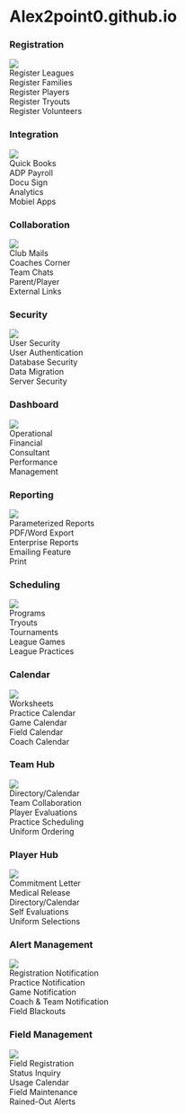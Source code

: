 # Alex2point0.github.io

<!DOCTYPE html>
<html>

<head>
    <meta charset="utf-8">
    <meta name="viewport" content="width=device-width, initial-scale=1.0, shrink-to-fit=no">
    <title>lists</title>
    <link rel="stylesheet" href="assets/bootstrap/css/bootstrap.min.css">
    <link rel="stylesheet" href="assets/css/lists.css">
    <link rel="stylesheet" href="assets/css/styles.css">
</head>

<body><div class="list-box-container">
  
  <div class="list-box">
    <div class="list-box-head">
      <h3>Registration</h3>
      <img src="http://vaaptech.com/wp-content/uploads/2018/06/registration.png">
    </div>
    <div class="list-box-text">
      <div>Register Leagues</div>
      <div>Register Families</div>
      <div>Register Players</div>
      <div>Register Tryouts</div>
      <div>Register Volunteers</div>
    </div>
  </div>
  
  <div class="list-box">
    <div class="list-box-head">
      <h3>Integration</h3>
      <img src="https://cdn2.iconfinder.com/data/icons/round-varieties/60/Rounded_-_High_Ultra_Colour10_-_Circuit_Board-512.png">
    </div>
    <div class="list-box-text">
      <div>Quick Books</div>
      <div>ADP Payroll</div>
      <div>Docu Sign</div>
      <div>Analytics</div>
      <div>Mobiel Apps</div>
    </div>
  </div>
  
  <div class="list-box">
    <div class="list-box-head">
      <h3>Collaboration</h3>
      <img src="https://static1.squarespace.com/static/5985f3ae4c0dbf14605d1cbf/t/59a72e43d2b857a0be11bbf6/1505142015937/become+a+partner+icon+3.png">
    </div>
    <div class="list-box-text">
      <div>Club Mails</div>
      <div>Coaches Corner</div>
      <div>Team Chats</div>
      <div>Parent/Player</div>
      <div>External Links</div>
    </div>
  </div>
  
  <div class="list-box">
    <div class="list-box-head">
      <h3>Security</h3>
      <img src="https://cdn2.iconfinder.com/data/icons/circle-icons-1/64/key-512.png">
    </div>
    <div class="list-box-text">
      <div>User Security</div>
      <div>User Authentication</div>
      <div>Database Security</div>
      <div>Data Migration</div>
      <div>Server Security</div>
    </div>
  </div>
  
  <div class="list-box">
    <div class="list-box-head">
      <h3>Dashboard</h3>
      <img src="https://cdn3.iconfinder.com/data/icons/ballicons-free/128/graph.png">
    </div>
    <div class="list-box-text">
      <div>Operational</div>
      <div>Financial</div>
      <div>Consultant</div>
      <div>Performance</div>
      <div>Management</div>
    </div>
  </div>
  
  <div class="list-box">
    <div class="list-box-head">
      <h3>Reporting</h3>
      <img src="https://cdn3.iconfinder.com/data/icons/luchesa-vol-9/128/Report-512.png">
    </div>
    <div class="list-box-text">
      <div>Parameterized Reports</div>
      <div>PDF/Word Export</div>
      <div>Enterprise Reports</div>
      <div>Emailing Feature</div>
      <div>Print</div>
    </div>
  </div>
  
  <div class="list-box">
    <div class="list-box-head">
      <h3>Scheduling</h3>
      <img src="https://cdn2.iconfinder.com/data/icons/pictograms-vol-1/400/calendar-128.png">
    </div>
    <div class="list-box-text">
      <div>Programs</div>
      <div>Tryouts</div>
      <div>Tournaments</div>
      <div>League Games</div>
      <div>League Practices</div>
    </div>
  </div>
  
  <div class="list-box">
    <div class="list-box-head">
      <h3>Calendar</h3>
      <img src="https://cdn1.iconfinder.com/data/icons/flat-business-icons/128/calendar-512.png">
    </div>
    <div class="list-box-text">
      <div>Worksheets</div>
      <div>Practice Calendar</div>
      <div>Game Calendar</div>
      <div>Field Calendar</div>
      <div>Coach Calendar</div>
    </div>
  </div>
  
  <div class="list-box">
    <div class="list-box-head">
      <h3>Team Hub</h3>
      <img src="https://www.thinkconsults.com/wp-content/uploads/2017/08/theteam.png">
    </div>
    <div class="list-box-text">
      <div>Directory/Calendar</div>
      <div>Team Collaboration</div>
      <div>Player Evaluations</div>
      <div>Practice Scheduling</div>
      <div>Uniform Ordering</div>
    </div>
  </div>
  
  <div class="list-box">
    <div class="list-box-head">
      <h3>Player Hub</h3>
      <img src="http://icons.iconarchive.com/icons/graphicloads/flat-finance/256/person-icon.png">
    </div>
    <div class="list-box-text">
      <div>Commitment Letter</div>
      <div>Medical Release</div>
      <div>Directory/Calendar</div>
      <div>Self Evaluations</div>
      <div>Uniform Selections</div>
    </div>
  </div>
  
  <div class="list-box">
    <div class="list-box-head">
      <h3>Alert Management</h3>
      <img src="https://cdn2.iconfinder.com/data/icons/circle-icons-1/64/caution-512.png">
    </div>
    <div class="list-box-text">
      <div>Registration Notification</div>
      <div>Practice Notification</div>
      <div>Game Notification</div>
      <div>Coach &amp; Team Notification</div>
      <div>Field Blackouts</div>
    </div>
  </div>
  
  <div class="list-box">
    <div class="list-box-head">
      <h3>Field Management</h3>
      <img src="https://image.flaticon.com/icons/png/512/188/188901.png">
    </div>
    <div class="list-box-text">
      <div>Field Registration</div>
      <div>Status Inquiry</div>
      <div>Usage Calendar</div>
      <div>Field Maintenance</div>
      <div>Rained-Out Alerts</div>
    </div>
  </div>
  
</div>
    <script src="assets/js/jquery.min.js"></script>
    <script src="assets/bootstrap/js/bootstrap.min.js"></script>
</body>

</html>
